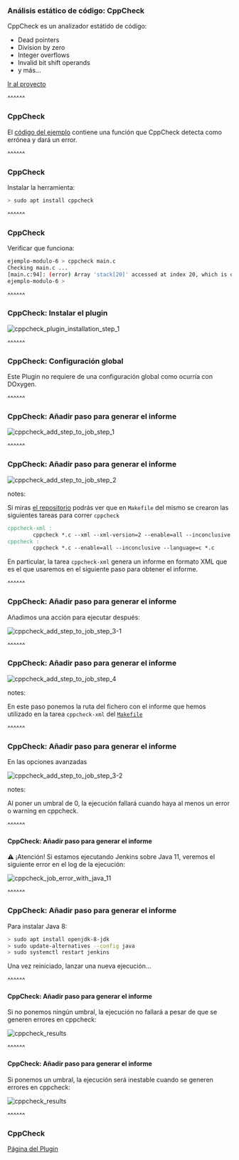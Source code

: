 ### Análisis estático de código: CppCheck

CppCheck es un analizador estátido de código:

* Dead pointers
* Division by zero
* Integer overflows
* Invalid bit shift operands
* y más...

[Ir al proyecto](http://cppcheck.sourceforge.net)

^^^^^^

### CppCheck

El [código del ejemplo](https://github.com/alfonsoalba-cursos/openwebinars-jenkins-is-armstrong-number)
contiene una función que CppCheck detecta como errónea y dará un error.

^^^^^^

### CppCheck

Instalar la herramienta:

```bash
> sudo apt install cppcheck
```

^^^^^^

### CppCheck

Verificar que funciona:

```bash
ejemplo-modulo-6 > cppcheck main.c
Checking main.c ...
[main.c:94]: (error) Array 'stack[20]' accessed at index 20, which is out of bounds.
ejemplo-modulo-6 >
```

^^^^^^

### CppCheck: Instalar el plugin

<img src="/slides/images/es/0050/cppcheck_plugin_installation_step_1.png" alt="cppcheck_plugin_installation_step_1" class="r-stretch">

^^^^^^

### CppCheck: Configuración global

Este Plugin no requiere de una configuración global como ocurría con DOxygen.

^^^^^^

### CppCheck: Añadir paso para generar el informe

<img src="/slides/images/es/0050/cppcheck_add_step_to_job_step_1.png" alt="cppcheck_add_step_to_job_step_1" class="r-stretch">

^^^^^^

### CppCheck: Añadir paso para generar el informe

<img src="/slides/images/es/0050/cppcheck_add_step_to_job_step_2.png" alt="cppcheck_add_step_to_job_step_2" class="r-stretch">

notes:

Si miras [el repositorio](https://github.com/alfonsoalba-cursos/openwebinars-jenkins-is-armstrong-number)
podrás ver que en `Makefile` del mismo se crearon las siguientes tareas para correr `cppcheck`

```Makefile
cppcheck-xml :
        cppcheck *.c --xml --xml-version=2 --enable=all --inconclusive --language=c *.c 2>reports/cppcheck/report.xml
cppcheck : 
        cppcheck *.c --enable=all --inconclusive --language=c *.c

```

En particular, la tarea `cppcheck-xml` genera un informe en formato XML que es el que usaremos
en el siguiente paso para obtener el informe.

^^^^^^

### CppCheck: Añadir paso para generar el informe

Añadimos una acción para ejecutar después:

<img src="/slides/images/es/0050/cppcheck_add_step_to_job_step_3-1.png" alt="cppcheck_add_step_to_job_step_3-1" class="r-stretch">

^^^^^^

### CppCheck: Añadir paso para generar el informe

<img src="/slides/images/es/0050/cppcheck_add_step_to_job_step_3-2.png" alt="cppcheck_add_step_to_job_step_4" class="r-stretch">

notes:

En este paso ponemos la ruta del fichero con el informe que hemos utilizado en la tarea `cppcheck-xml` del 
[`Makefile`](https://github.com/alfonsoalba-cursos/openwebinars-jenkins-is-armstrong-number/blob/master/Makefile)


^^^^^^

### CppCheck: Añadir paso para generar el informe

En las opciones avanzadas

<img src="/slides/images/es/0050/cppcheck_add_step_to_job_step_3-3.png" alt="cppcheck_add_step_to_job_step_3-2" class="r-stretch">

notes:

Al poner un umbral de 0, la ejecución fallará cuando haya al menos un error o warning en 
cppcheck.

^^^^^^

#### CppCheck: Añadir paso para generar el informe

⚠️ ¡Atención! Si estamos ejecutando Jenkins sobre Java 11, veremos el siguiente error en
el log de la ejecución:

<img src="/slides/images/es/0050/cppcheck_add_step_to_job_error_with_java_11.png" alt="cppcheck_job_error_with_java_11" class="r-stretch">

^^^^^^

### CppCheck: Añadir paso para generar el informe

Para instalar Java 8:

```bash 
> sudo apt install openjdk-8-jdk
> sudo update-alternatives --config java
> sudo systemctl restart jenkins
```

Una vez reiniciado, lanzar una nueva ejecución...

^^^^^^

#### CppCheck: Añadir paso para generar el informe

Si no ponemos ningún umbral, la ejecución no fallará a pesar de que se generen errores en cppcheck:

<img src="/slides/images/es/0050/cppcheck_add_step_to_job_cppcheck_results_without_threshold.png" alt="cppcheck_results" class="r-stretch">

^^^^^^

#### CppCheck: Añadir paso para generar el informe

Si ponemos un umbral, la ejecución será inestable cuando se generen errores en cppcheck:

<img src="/slides/images/es/0050/cppcheck_add_step_to_job_cppcheck_results_with_threshold.png" alt="cppcheck_results" class="r-stretch">

^^^^^^

### CppCheck

[Página del Plugin](https://plugins.jenkins.io/cppcheck/)
